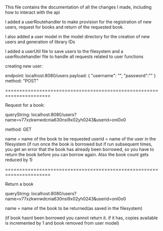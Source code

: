 This file contains the documentation of all the changes I made, including how to interact with the api

I added a userRoutehandler to make provision for the registration of new users, request for books and return of the requested book.

I also added a user model in the model directory for the creation of new users and generation of library IDs

I added a userUtil file to save users to the filesystem and a userRoutehandler file to  handle all requests related to user functions

creating new user:

endpoint: localhost:8080/users
payload: {
    "username": "",
    "password":""
}
method: "POST"

======================================================================

Request for a book:

queryString: localhost:8080/users?name=v77xzkwnwdcnia630nsi9x02yh0243&userid=oni0o0

method: GET

name =  name of the book to be requested
userid = name of the user in the filesystem
(if run once the book is borrowed but if run subsequent times, you get an error that the book has already been borrowed, so you have to return the book before you can borrow again. Also the book count gets reduced by 1)

======================================================================

Return a book

queryString: localhost:8080/users?name=v77xzkwnwdcnia630nsi9x02yh0243&userid=oni0o0

name = name of the book to be returned(as saved in the filesystem)

(if book hasnt been borrowed you cannot return it. if it has, copies available is incremented by 1 and book removed from user model)